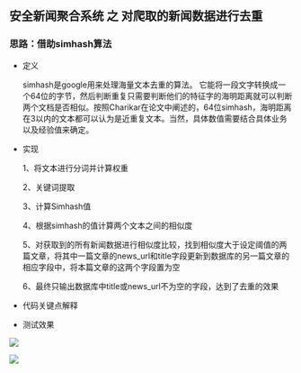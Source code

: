 ## 安全新闻聚合系统 之 对爬取的新闻数据进行去重

### 思路：借助simhash算法

* 定义

	simhash是google用来处理海量文本去重的算法。 它能将一段文字转换成一个64位的字节，然后判断重复只需要判断他们的特征字的海明距离就可以判断两个文档是否相似。按照Charikar在论文中阐述的，64位simhash，海明距离在3以内的文本都可以认为是近重复文本。当然，具体数值需要结合具体业务以及经验值来确定。 

* 实现

	1、将文本进行分词并计算权重

	2、关键词提取

	3、计算Simhash值

	4、根据simhash的值计算两个文本之间的相似度

	5、对获取到的所有新闻数据进行相似度比较，找到相似度大于设定阈值的两篇文章，将其中一篇文章的news_url和title字段更新到数据库的另一篇文章的相应字段中，将本篇文章的这两个字段置为空

	6、最终只输出数据库中title或news_url不为空的字段，达到了去重的效果


* 代码关键点解释

	

* 测试效果

![](https://i.imgur.com/wrnZcJZ.jpg)

![](https://i.imgur.com/0ISF7N7.jpg)




	